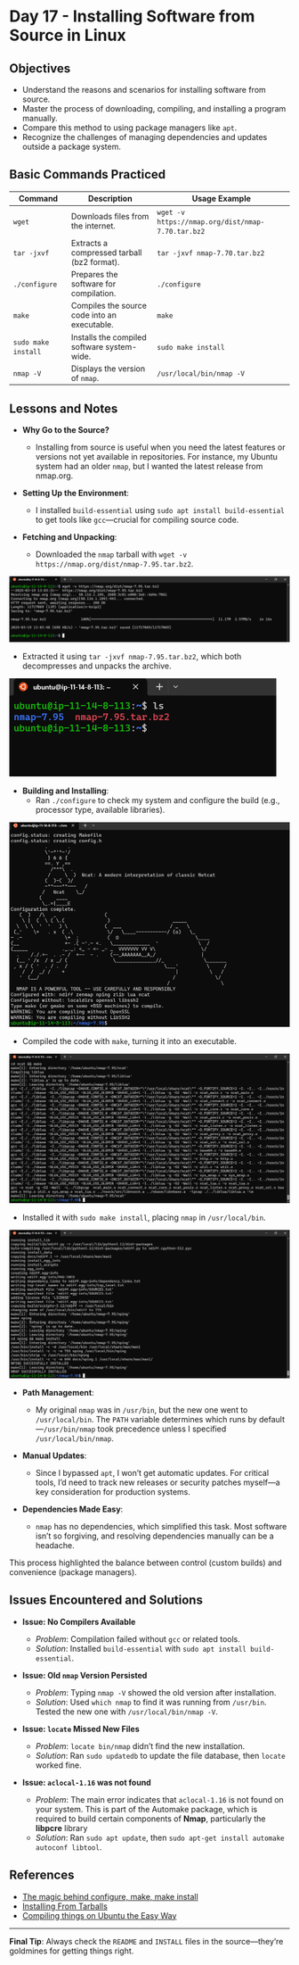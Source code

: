 # Day 17 - Installing Software from Source in Linux

## Objectives

- Understand the reasons and scenarios for installing software from source.  
- Master the process of downloading, compiling, and installing a program manually.  
- Compare this method to using package managers like `apt`.  
- Recognize the challenges of managing dependencies and updates outside a package system.  

## Basic Commands Practiced

| Command                   | Description                                           | Usage Example                                      |
|---------------------------|-------------------------------------------------------|----------------------------------------------------|
| `wget`                    | Downloads files from the internet.                    | `wget -v https://nmap.org/dist/nmap-7.70.tar.bz2`  |
| `tar -jxvf`               | Extracts a compressed tarball (bz2 format).           | `tar -jxvf nmap-7.70.tar.bz2`                      |
| `./configure`             | Prepares the software for compilation.                | `./configure`                                      |
| `make`                    | Compiles the source code into an executable.          | `make`                                             |
| `sudo make install`       | Installs the compiled software system-wide.          | `sudo make install`                                |                                   |
| `nmap -V`                 | Displays the version of `nmap`.                       | `/usr/local/bin/nmap -V`                           |

## Lessons and Notes

- **Why Go to the Source?**  
  - Installing from source is useful when you need the latest features or versions not yet available in repositories. For instance, my Ubuntu system had an older `nmap`, but I wanted the latest release from nmap.org.  

- **Setting Up the Environment**:  
  - I installed `build-essential` using `sudo apt install build-essential` to get tools like `gcc`—crucial for compiling source code.  

- **Fetching and Unpacking**:  
  - Downloaded the `nmap` tarball with `wget -v https://nmap.org/dist/nmap-7.95.tar.bz2`.

![Download nmap source](/screenshots/day-17/download-nmap-source.png)

  - Extracted it using `tar -jxvf nmap-7.95.tar.bz2`, which both decompresses and unpacks the archive.  

![Extract nmap with tar](/screenshots/day-17/extract-nmap.png)

- **Building and Installing**:  
  - Ran `./configure` to check my system and configure the build (e.g., processor type, available libraries).

![Run ./configure file](/screenshots/day-17/run-configure-file.png)

  - Compiled the code with `make`, turning it into an executable.

![Compile the code with make command](/screenshots/day-17/make-command.png)

  - Installed it with `sudo make install`, placing `nmap` in `/usr/local/bin`.  

![Install nmap with make command](/screenshots/day-17/install-nmap-with-make-command.png)

- **Path Management**:  
  - My original `nmap` was in `/usr/bin`, but the new one went to `/usr/local/bin`. The `PATH` variable determines which runs by default—`/usr/bin/nmap` took precedence unless I specified `/usr/local/bin/nmap`.  

- **Manual Updates**:  
  - Since I bypassed `apt`, I won’t get automatic updates. For critical tools, I’d need to track new releases or security patches myself—a key consideration for production systems.  

- **Dependencies Made Easy**:  
  - `nmap` has no dependencies, which simplified this task. Most software isn’t so forgiving, and resolving dependencies manually can be a headache.  

This process highlighted the balance between control (custom builds) and convenience (package managers).

## Issues Encountered and Solutions

- **Issue: No Compilers Available**  
  - *Problem*: Compilation failed without `gcc` or related tools.  
  - *Solution*: Installed `build-essential` with `sudo apt install build-essential`.  

- **Issue: Old `nmap` Version Persisted**  
  - *Problem*: Typing `nmap -V` showed the old version after installation.  
  - *Solution*: Used `which nmap` to find it was running from `/usr/bin`. Tested the new one with `/usr/local/bin/nmap -V`.  

- **Issue: `locate` Missed New Files**  
  - *Problem*: `locate bin/nmap` didn’t find the new installation.  
  - *Solution*: Ran `sudo updatedb` to update the file database, then `locate` worked fine.  

- **Issue: `aclocal-1.16` was not found**
  - *Problem*: The main error indicates that `aclocal-1.16` is not found on your system. This is part of the Automake package, which is required to build certain components of **Nmap**, particularly the **libpcre** library
  - *Solution*: Ran `sudo apt update`, then `sudo apt-get install automake autoconf libtool`.

## References

- [The magic behind configure, make, make install](https://thoughtbot.com/blog/the-magic-behind-configure-make-make-install)
- [Installing From Tarballs](https://dev.to/arbitrary/how-to-install-tarball-tar-files-in-linux-33aa)
- [Compiling things on Ubuntu the Easy Way](https://help.ubuntu.com/community/CompilingEasyHowTo)

---

**Final Tip**: Always check the `README` and `INSTALL` files in the source—they’re goldmines for getting things right. 